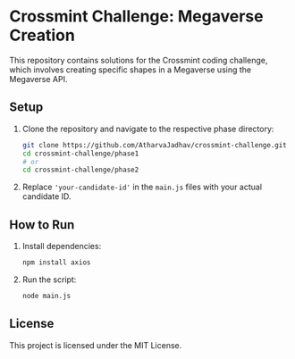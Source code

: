 # Crossmint Challenge: Megaverse Creation

This repository contains solutions for the Crossmint coding challenge, which involves creating specific shapes in a Megaverse using the Megaverse API.

## Setup

1. Clone the repository and navigate to the respective phase directory:

    ```sh
    git clone https://github.com/AtharvaJadhav/crossmint-challenge.git
    cd crossmint-challenge/phase1
    # or
    cd crossmint-challenge/phase2
    ```

2. Replace `'your-candidate-id'` in the `main.js` files with your actual candidate ID.

## How to Run

1. Install dependencies:

    ```sh
    npm install axios
    ```

2. Run the script:

    ```sh
    node main.js
    ```

## License

This project is licensed under the MIT License.
